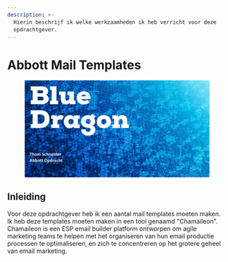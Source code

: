 ```yaml
---
description: >-
  Hierin beschrijf ik welke werkzaamheden ik heb verricht voor deze
  opdrachtgever.
---
```


# Abbott Mail Templates

<figure><img src="../.gitbook/assets/vakabbott.png" alt=""><figcaption></figcaption></figure>

## Inleiding

Voor deze opdrachtgever heb ik een aantal mail templates moeten maken. Ik heb deze templates moeten maken in een tool genaamd "Chamaileon". Chamaileon is een ESP email builder platform ontworpen om agile marketing teams te helpen met het organiseren van hun email productie processen te optimaliseren, en zich te concentreren op het grotere geheel van email marketing.

